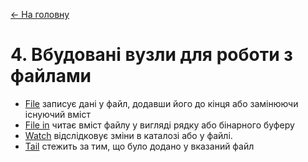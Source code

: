 [<- На головну](../)

# 4. Вбудовані вузли для роботи з файлами

- [File](fileout.md) записує дані у файл, додавши його до кінця або замінюючи існуючий вміст   
- [File in](filein.md)  читає вміст файлу у вигляді рядку або бінарного буферу 
- [Watch](filein.md) відслідковує зміни в каталозі або у файлі. 
- [Tail](tail.md) стежить за тим, що було додано у вказаний файл